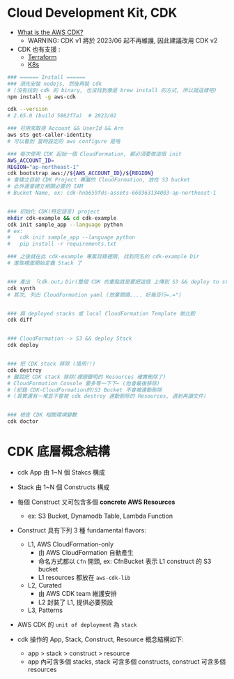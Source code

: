 
# Cloud Development Kit, CDK

- [What is the AWS CDK?](https://docs.aws.amazon.com/cdk/v2/guide/home.html)
    - WARNING: CDK v1 將於 2023/06 起不再維護, 因此建議改用 CDK v2
- CDK 也有支援 :
    - [Terraform](https://developer.hashicorp.com/terraform/cdktf)
    - [K8s](https://cdk8s.io/)


```bash
### ====== Install ======
### 須先安裝 nodejs, 然後再裝 cdk
# (沒有找到 cdk 的 binary, 也沒找到像是 brew install 的方式, 所以就這樣吧)
npm install -g aws-cdk

cdk --version
# 2.65.0 (build 5862f7a)  # 2023/02

### 可用來取得 Account && UserId && Arn
aws sts get-caller-identity
# 可以看到 當時設定的 aws configure 是啥

### 每次使用 CDK 起始一個 CloudFormation, 都必須要做這個 init
AWS_ACCOUNT_ID=
REGION="ap-northeast-1"
cdk bootstrap aws://${AWS_ACCOUNT_ID}/${REGION}
# 會建立目前 CDK Project 專屬的 CloudFormation, 放在 S3 bucket
# 此外還會建立相關必要的 IAM
# Bucket Name, ex: cdk-hnb659fds-assets-668363134003-ap-northeast-1


### 初始化 CDK(特定語言) project
mkdir cdk-example && cd cdk-example
cdk init sample_app --language python
# ex: 
#   cdk init sample_app --language python
#   pip install -r requirements.txt 

### 之後就在此 cdk-example 專案目錄裡頭, 找到同名的 cdk-example Dir
# 進取裡面開始定義 Stack 了


### 產出 「cdk.out」Dir(整個 CDK 的重點就是要把這個 上傳到 S3 && deploy to stack)
cdk synth
# 其次, 列出 CloudFormation yaml (放棄閱讀.... 好幾百行=.=")


### 與 deployed stacks 或 local CloudFormation Template 做比較
cdk diff


### CloudFormation -> S3 && deploy Stack
cdk deploy


### 把 CDK stack 移除 (慎用!!)
cdk destroy
# 雖說把 CDK stack 移除(裡頭聲明的 Resources 確實刪除了)
# CloudFormation Console 要多等一下下~ (他會最後移除)
# (紀錄 CDK-CloudFormation的)S3 Bucket 不會被連動刪除 
# (其實還有一堆並不會被 cdk destroy 連動刪除的 Resources, 遇到再讀文件)


### 檢查 CDK 相關環境變數
cdk doctor
```


# CDK 底層概念結構

- cdk App 由 1~N 個 Stakcs 構成
- Stack 由 1~N 個 Constructs 構成
- 每個 Construct 又可包含多個 **concrete AWS Resources**
    - ex: S3 Bucket, Dynamodb Table, Lambda Function
- Construct 具有下列 3 種 fundamental flavors:
    - L1, AWS CloudFormation-only
        - 由 AWS CloudFormation 自動產生
        - 命名方式都以 `Cfn` 開頭, ex: CfnBucket 表示 L1 construct 的 S3 bucket
        - L1 resources 都放在 `aws-cdk-lib`
    - L2, Curated
        - 由 AWS CDK team 維護安排
        - L2 封裝了 L1, 提供必要預設
    - L3, Patterns
- AWS CDK 的 `unit of deployment` 為 `stack`


- cdk 操作的 App, Stack, Construct, Resource 概念結構如下:
  - app > stack > construct > resource
  - app 內可含多個 stacks, stack 可含多個 constructs, construct 可含多個 resources

